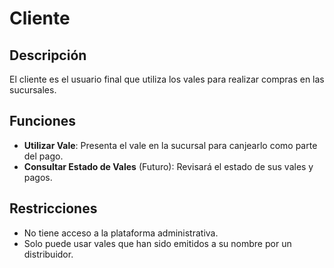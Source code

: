 # Cliente

## Descripción

El cliente es el usuario final que utiliza los vales para realizar compras en las sucursales.

## Funciones

- **Utilizar Vale**: Presenta el vale en la sucursal para canjearlo como parte del pago.
- **Consultar Estado de Vales** (Futuro): Revisará el estado de sus vales y pagos.

## Restricciones

- No tiene acceso a la plataforma administrativa.
- Solo puede usar vales que han sido emitidos a su nombre por un distribuidor.
